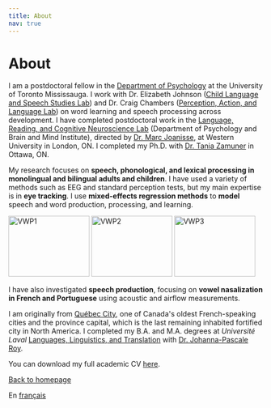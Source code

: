 ```yaml
---
title: About
nav: true
---
```


<h1>About</h1>

I am a postdoctoral fellow in the [Department of Psychology](https://www.utm.utoronto.ca/psychology/) at the University of Toronto Mississauga. I work with Dr. Elizabeth Johnson ([Child Language and Speech Studies Lab](https://www.utm.utoronto.ca/infant-child-centre/child-language-and-speech-studies-lab)) and Dr. Craig Chambers ([Perception, Action, and Language Lab](https://www.psycholinguistics.ca/pal)) on word learning and speech processing across development. I have completed postdoctoral work in the [Language, Reading, and Cognitive Neuroscience Lab](http://www.psychology.uwo.ca/lrcn/index.html) (Department of Psychology and Brain and Mind Institute), directed by [Dr. Marc Joanisse](http://publish.uwo.ca/~marcj/), at Western University in London, ON. I completed my Ph.D. with [Dr. Tania Zamuner](http://artsites.uottawa.ca/zamuner/?lang=en) in Ottawa, ON.

My research focuses on **speech, phonological, and lexical processing in monolingual and bilingual adults and children**. I have used a variety of methods such as EEG and standard perception tests, but my main expertise is in **eye tracking**. I use **mixed-effects regression methods** to **model** speech and word production, processing, and learning.

<img src="https://felixdtrudel.github.io/imageresources/VWP1.gif" alt="VWP1" width="160" height="120"> <img src="https://felixdtrudel.github.io/imageresources/VWP2.gif" alt="VWP2" width="160" height="120"> <img src="https://felixdtrudel.github.io/imageresources/VWP3.gif" alt="VWP3" width="160" height="120">

I have also investigated **speech production**, focusing on **vowel nasalization in French and Portuguese** using acoustic and airflow measurements.

I am originally from [Québec City](https://en.wikipedia.org/wiki/Quebec_City), one of Canada's oldest French-speaking cities and the province capital, which is the last remaining inhabited fortified city in North America. I completed my B.A. and M.A. degrees at _Université Laval_ [Languages, Linguistics, and Translation](http://www.lli.ulaval.ca) with [Dr. Johanna-Pascale Roy](https://www.phonetique.ulaval.ca).

You can download my full academic CV [here](https://felixdtrudel.github.io/CVeng.pdf).

[Back to homepage](https://felixdtrudel.github.io/index.html)

En [français](https://felixdtrudel.github.io/fr/apropos.html)
